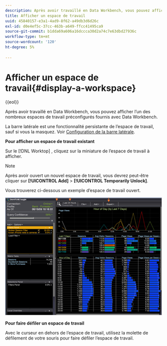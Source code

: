 ```yaml
---
description: Après avoir travaillé en Data Workbench, vous pouvez afficher l’un des nombreux espaces de travail préconfigurés fournis avec Data Workbench.
title: Afficher un espace de travail
uuid: 45840157-e3a1-4ad9-8f62-a49db3d6d26c
exl-id: d0e4ef5c-37cc-463b-a649-ffcc41495ca9
source-git-commit: b1dda69a606a16dccca30d2a74c7e63dbd27936c
workflow-type: tm+mt
source-wordcount: '120'
ht-degree: 5%

---
```


# Afficher un espace de travail{#display-a-workspace}

{{eol}}

Après avoir travaillé en Data Workbench, vous pouvez afficher l’un des nombreux espaces de travail préconfigurés fournis avec Data Workbench.

La barre latérale est une fonctionnalité persistante de l’espace de travail, sauf si vous la masquez. Voir [Configuration de la barre latérale](../../../home/c-get-started/c-config-sidebar.md#concept-41db771b302e43018e5a9daa40b397e6).

**Pour afficher un espace de travail existant**

Sur le [!DNL Worktop] , cliquez sur la miniature de l’espace de travail à afficher.

>[!NOTE]
>
>Après avoir ouvert un nouvel espace de travail, vous devrez peut-être cliquer sur **[!UICONTROL Add]** > **[!UICONTROL Temporarily Unlock]**.

Vous trouverez ci-dessous un exemple d’espace de travail ouvert.

![](assets/client-dis.png)

**Pour faire défiler un espace de travail**

Avec le curseur en dehors de l’espace de travail, utilisez la molette de défilement de votre souris pour faire défiler l’espace de travail.
